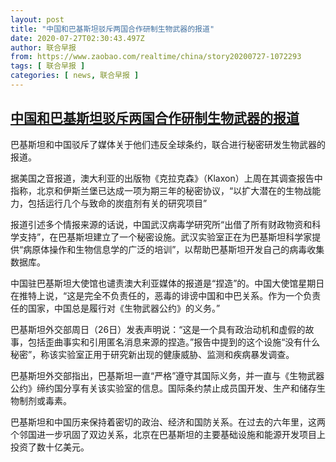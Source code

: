 ```yaml
---
layout: post
title: "中国和巴基斯坦驳斥两国合作研制生物武器的报道"
date: 2020-07-27T02:30:43.497Z
author: 联合早报
from: https://www.zaobao.com/realtime/china/story20200727-1072293
tags: [ 联合早报 ]
categories: [ news, 联合早报 ]
---
```

<!--1595841060000-->
[中国和巴基斯坦驳斥两国合作研制生物武器的报道](https://www.zaobao.com/realtime/china/story20200727-1072293)
------

<div>
<p>巴基斯坦和中国驳斥了媒体关于他们违反全球条约，联合进行秘密研发生物武器的报道。</p><p>据美国之音报道，澳大利亚的出版物《克拉克森》（Klaxon）上周在其调查报告中指称，北京和伊斯兰堡已达成一项为期三年的秘密协议，“以扩大潜在的生物战能力，包括运行几个与致命的炭疽剂有关的研究项目”</p><p>报道引述多个情报来源的话说，中国武汉病毒学研究所“出借了所有财政物资和科学支持”，在巴基斯坦建立了一个秘密设施。武汉实验室正在为巴基斯坦科学家提供“病原体操作和生物信息学的广泛的培训”，以帮助巴基斯坦开发自己的病毒收集数据库。</p><section id="imu"><div id="dfp-ad-imu1-wrapper" class="dfp-tag-wrapper"><div id="dfp-ad-imu1" class="dfp-tag-wrapper"></div></div></section><p>中国驻巴基斯坦大使馆也谴责澳大利亚媒体的报道是“捏造”的。中国大使馆星期日在推特上说，“这是完全不负责任的，恶毒的诽谤中国和中巴关系。作为一个负责任的国家，中国总是履行对《生物武器公约》的义务。”</p><p>巴基斯坦外交部周日（26日）发表声明说：“这是一个具有政治动机和虚假的故事，包括歪曲事实和引用匿名消息来源的捏造。”报告中提到的这个设施“没有什么秘密”，称该实验室正用于研究新出现的健康威胁、监测和疾病暴发调查。</p><p>巴基斯坦外交部指出，巴基斯坦一直“严格”遵守其国际义务，并一直与《生物武器公约》缔约国分享有关该实验室的信息。国际条约禁止成员国开发、生产和储存生物制剂或毒素。</p><p>巴基斯坦和中国历来保持着密切的政治、经济和国防关系。在过去的六年里，这两个邻国进一步巩固了双边关系，北京在巴基斯坦的主要基础设施和能源开发项目上投资了数十亿美元。</p><div id="innity-in-post"></div><div id="dfp-ad-midarticlespecial-wrapper" class="dfp-tag-wrapper"><div id="dfp-ad-midarticlespecial" class="dfp-tag-wrapper"></div></div>
</div>
